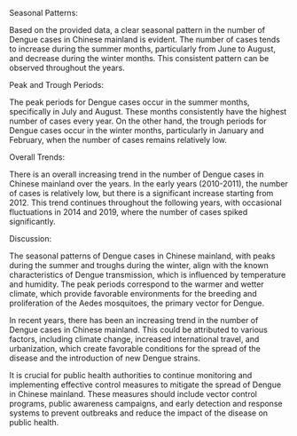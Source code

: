 Seasonal Patterns:

Based on the provided data, a clear seasonal pattern in the number of Dengue cases in Chinese mainland is evident. The number of cases tends to increase during the summer months, particularly from June to August, and decrease during the winter months. This consistent pattern can be observed throughout the years.

Peak and Trough Periods:

The peak periods for Dengue cases occur in the summer months, specifically in July and August. These months consistently have the highest number of cases every year. On the other hand, the trough periods for Dengue cases occur in the winter months, particularly in January and February, when the number of cases remains relatively low.

Overall Trends:

There is an overall increasing trend in the number of Dengue cases in Chinese mainland over the years. In the early years (2010-2011), the number of cases is relatively low, but there is a significant increase starting from 2012. This trend continues throughout the following years, with occasional fluctuations in 2014 and 2019, where the number of cases spiked significantly.

Discussion:

The seasonal patterns of Dengue cases in Chinese mainland, with peaks during the summer and troughs during the winter, align with the known characteristics of Dengue transmission, which is influenced by temperature and humidity. The peak periods correspond to the warmer and wetter climate, which provide favorable environments for the breeding and proliferation of the Aedes mosquitoes, the primary vector for Dengue.

In recent years, there has been an increasing trend in the number of Dengue cases in Chinese mainland. This could be attributed to various factors, including climate change, increased international travel, and urbanization, which create favorable conditions for the spread of the disease and the introduction of new Dengue strains.

It is crucial for public health authorities to continue monitoring and implementing effective control measures to mitigate the spread of Dengue in Chinese mainland. These measures should include vector control programs, public awareness campaigns, and early detection and response systems to prevent outbreaks and reduce the impact of the disease on public health.
